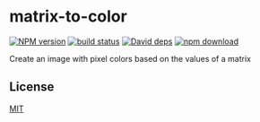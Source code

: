 # matrix-to-color

  [![NPM version][npm-image]][npm-url]
  [![build status][travis-image]][travis-url]
  [![David deps][david-image]][david-url]
  [![npm download][download-image]][download-url]

Create an image with pixel colors based on the values of a matrix

## License

  [MIT](./LICENSE)

[npm-image]: https://img.shields.io/npm/v/matrix-to-color.svg?style=flat-square
[npm-url]: https://www.npmjs.com/package/matrix-to-color
[travis-image]: https://img.shields.io/travis/cheminfo-js/matrix-to-color/master.svg?style=flat-square
[travis-url]: https://travis-ci.org/cheminfo-js/matrix-to-color
[david-image]: https://img.shields.io/david/cheminfo-js/matrix-to-color.svg?style=flat-square
[david-url]: https://david-dm.org/cheminfo-js/matrix-to-color
[download-image]: https://img.shields.io/npm/dm/matrix-to-color.svg?style=flat-square
[download-url]: https://www.npmjs.com/package/matrix-to-color
